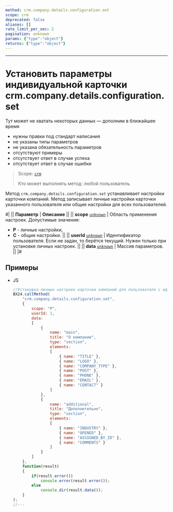 ```yaml
---
method: crm.company.details.configuration.set
scope: crm
deprecated: false
aliases: []
rate_limit_per_sec: 2
pagination: unknown
params: {"type":"object"}
returns: {"type":"object"}
---
```



---

# Установить параметры индивидуальной карточки crm.company.details.configuration.set



Тут может не хватать некоторых данных — дополним в ближайшее время







- нужны правки под стандарт написания
- не указаны типы параметров
- не указана обязательность параметров
- отсутствуют примеры
- отсутствует ответ в случае успеха
- отсутствует ответ в случае ошибки





> Scope: [`crm`](../../../scopes/permissions.md)
>
> Кто может выполнять метод: любой пользователь

Метод `crm.company.details.configuration.set` устанавливает настройки карточки компаний. Метод записывает личные настройки карточки указанного пользователя или общие настройки для всех пользователей.

#|
|| **Параметр** | **Описание** ||
|| **scope**
[`unknown`](../../../data-types.md) | Область применения настроек. Допустимые значения:

- **P** - личные настройки,
- **C** - общие настройки.
 ||
|| **userId**
[`unknown`](../../../data-types.md) | Идентификатор пользователя. Если не задан, то берётся текущий. Нужен только при установке личных настроек. ||
|| **data**
[`unknown`](../../../data-types.md) | Массив параметров. ||
|#

## Примеры



- JS

    ```js
    //Установка личных настроек карточки компаний для пользователя с идентификатором 1.
    BX24.callMethod(
        "crm.company.details.configuration.set",
        {
            scope: "P",
            userId: 1,
            data:
            [
                {
                    name: "main",
                    title: "О компании",
                    type: "section",
                    elements:
                    [
                        { name: "TITLE" },
                        { name: "LOGO" },
                        { name: "COMPANY_TYPE" },
                        { name: "POST" },
                        { name: "PHONE" },
                        { name: "EMAIL" },
                        { name: "CONTACT" }
                    ]
                },
                {
                    name: "additional",
                    title: "Дополнительно",
                    type: "section",
                    elements:
                    [
                        { name: "INDUSTRY" },
                        { name: "OPENED" },
                        { name: "ASSIGNED_BY_ID" },
                        { name: "COMMENTS" }
                    ]
                }
            ]
        },
        function(result)
        {
            if(result.error())
                console.error(result.error());
            else
                console.dir(result.data());
        }
    );
    //---
    ```




